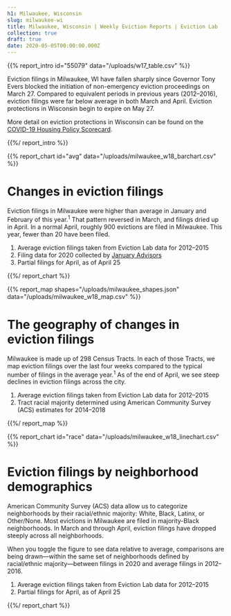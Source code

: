 ```yaml
---
h1: Milwaukee, Wisconsin
slug: milwaukee-wi
title: Milwaukee, Wisconsin | Weekly Eviction Reports | Eviction Lab
collection: true
draft: true
date: 2020-05-05T00:00:00.000Z
---
```


{{% report_intro id="55079" data="/uploads/w17_table.csv" %}}

Eviction filings in Milwaukee, WI have fallen sharply since Governor Tony Evers blocked the initiation of non-emergency eviction proceedings on March 27. Compared to equivalent periods in previous years (2012–2016), eviction filings were far below average in both March and April. Eviction protections in Wisconsin begin to expire on May 27.

More detail on eviction protections in Wisconsin can be found on the [COVID-19 Housing Policy Scorecard](https://evictionlab.org/covid-policy-scorecard/wi/). 

{{%/ report_intro %}}


{{% report_chart id="avg" data="/uploads/milwaukee_w18_barchart.csv" %}}

# Changes in eviction filings

Eviction filings in Milwaukee were higher than average in January and February of this year.<sup>1</sup> That pattern reversed in March, and filings dried up in April. In a normal April, roughly 900 evictions are filed in Milwaukee. This year, fewer than 20 have been filed. 

  1. Average eviction filings taken from Eviction Lab data for 2012–2015  
  2. Filing data for 2020 collected by [January Advisors](https://www.januaryadvisors.com/)
  3. Partial filings for April, as of April 25

{{%/ report_chart %}}

{{% report_map shapes="/uploads/milwaukee_shapes.json" data="/uploads/milwaukee_w18_map.csv" %}}

# The geography of changes in eviction filings

Milwaukee is made up of 298 Census Tracts. In each of those Tracts, we map eviction filings over the last four weeks compared to the typical number of filings in the average year.<sup>1</sup> As of the end of April, we see steep declines in eviction filings across the city. 

1. Average eviction filings taken from Eviction Lab data for 2012–2015
2. Tract racial majority determined using American Community Survey (ACS) estimates for 2014–2018

{{%/ report_map %}}

{{% report_chart id="race" data="/uploads/milwaukee_w18_linechart.csv" %}}

# Eviction filings by neighborhood demographics

American Community Survey (ACS) data allow us to categorize neighborhoods by their racial/ethnic majority: White, Black, Latinx, or Other/None. Most evictions in Milwaukee are filed in majority-Black neighborhoods. In March and through April, eviction filings have dropped steeply across all neighborhoods. 

When you toggle the figure to see data relative to average, comparisons are being drawn—within the same set of neighborhoods defined by racial/ethnic majority—between filings in 2020 and average filings in 2012–2016.

  1. Average eviction filings taken from Eviction Lab data for 2012–2015
  2. Partial filings for April, as of April 25
  
{{%/ report_chart %}}